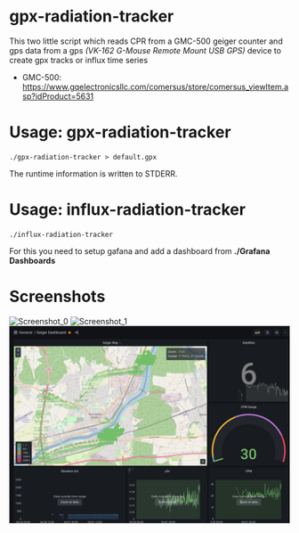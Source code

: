 # gpx-radiation-tracker
This two little script which reads CPR from a GMC-500 geiger counter and gps data from a gps *(VK-162 G-Mouse Remote Mount USB GPS)* device to create gpx tracks or influx time series

- GMC-500: https://www.gqelectronicsllc.com/comersus/store/comersus_viewItem.asp?idProduct=5631

# Usage: gpx-radiation-tracker

```
./gpx-radiation-tracker > default.gpx
```
The runtime information is written to STDERR.

# Usage: influx-radiation-tracker

```
./influx-radiation-tracker 
```
For this you need to setup gafana and add a dashboard from **./Grafana Dashboards**


# Screenshots

![Screenshot_0](:/Screenshots/Screenshot_0.png?raw=true "Simulation of a nuclear meltdown")
![Screenshot_1](:/Screenshots/Screenshot_1.png?raw=true "Default view updated every 5s")
![Screenshot_2](./Screenshots/Screenshot_2.png?raw=true "Track view")


